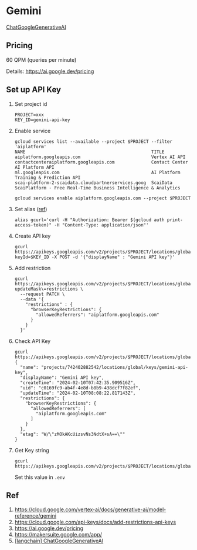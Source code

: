 # Gemini

[ChatGoogleGenerativeAI](https://python.langchain.com/docs/integrations/chat/google_generative_ai)

## Pricing

60 QPM (queries per minute)

Details: https://ai.google.dev/pricing

## Set up API Key

1. Set project id
    ```
    PROJECT=xxx
    KEY_ID=gemini-api-key
    ```

1. Enable service

    ```
    gcloud services list --available --project $PROJECT --filter 'aiplatform'
    NAME                                                TITLE
    aiplatform.googleapis.com                           Vertex AI API
    contactcenteraiplatform.googleapis.com              Contact Center AI Platform API
    ml.googleapis.com                                   AI Platform Training & Prediction API
    scai-platform-2-scaidata.cloudpartnerservices.goog  ScaiData ScaiPlatform - Free Real-Time Business Intelligence & Analytics
    ```

    ```
    gcloud services enable aiplatform.googleapis.com --project $PROJECT
    ```

1. Set alias ([ref](https://cloud.google.com/service-usage/docs/set-up-development-environment))

    ```
    alias gcurl='curl -H "Authorization: Bearer $(gcloud auth print-access-token)" -H "Content-Type: application/json"'
    ```

1. Create API key

    ```
    gcurl https://apikeys.googleapis.com/v2/projects/$PROJECT/locations/global/keys?keyId=$KEY_ID -X POST -d '{"displayName" : "Gemini API key"}'
    ```

1. Add restriction
    ```
    gcurl https://apikeys.googleapis.com/v2/projects/$PROJECT/locations/global/keys/$KEY_ID\?updateMask\=restrictions \
      --request PATCH \
      --data '{
        "restrictions" : {
          "browserKeyRestrictions": {
            "allowedReferrers": "aiplatform.googleapis.com"
          }
        }
      }'
    ```

1. Check API Key
    ```
    gcurl https://apikeys.googleapis.com/v2/projects/$PROJECT/locations/global/keys/$KEY_ID
    {
      "name": "projects/742402882542/locations/global/keys/gemini-api-key",
      "displayName": "Gemini API key",
      "createTime": "2024-02-10T07:42:35.909516Z",
      "uid": "c0169fc9-ab4f-4e8d-b8b9-438dcf7f82ef",
      "updateTime": "2024-02-10T08:08:22.817143Z",
      "restrictions": {
        "browserKeyRestrictions": {
          "allowedReferrers": [
            "aiplatform.googleapis.com"
          ]
        }
      },
      "etag": "W/\"zMOkAKcUizsvNs3NdtX+sA==\""
    }
    ```

1. Get Key string

    ```
    gcurl https://apikeys.googleapis.com/v2/projects/$PROJECT/locations/global/keys/$KEY_ID/keyString
    ```

    Set this value in `.env`

## Ref

1. https://cloud.google.com/vertex-ai/docs/generative-ai/model-reference/gemini
1. https://cloud.google.com/api-keys/docs/add-restrictions-api-keys
1. https://ai.google.dev/pricing
1. https://makersuite.google.com/app/
1. [[langchain] ChatGoogleGenerativeAI](https://python.langchain.com/docs/integrations/chat/google_generative_ai)
